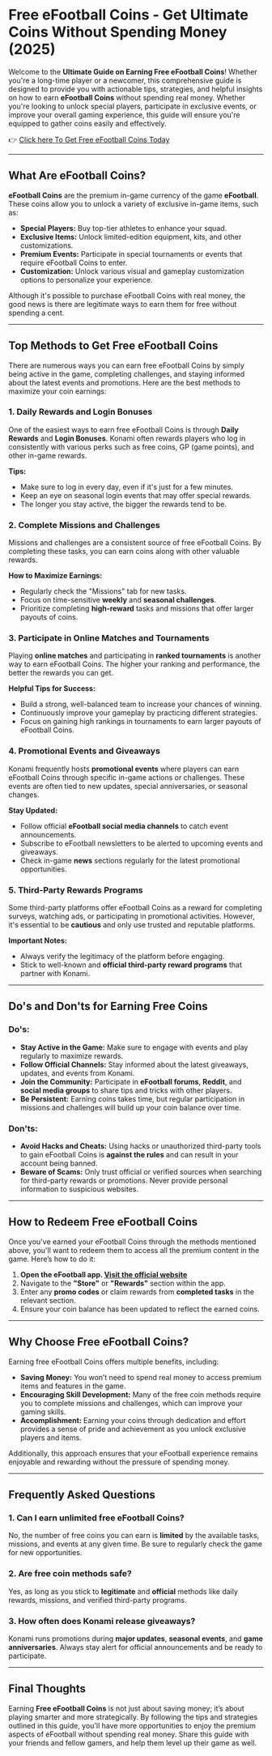 # Free eFootball Coins - Get Ultimate Coins Without Spending Money (2025)

Welcome to the **Ultimate Guide on Earning Free eFootball Coins**! Whether you're a long-time player or a newcomer, this comprehensive guide is designed to provide you with actionable tips, strategies, and helpful insights on how to earn **eFootball Coins** without spending real money. Whether you're looking to unlock special players, participate in exclusive events, or improve your overall gaming experience, this guide will ensure you're equipped to gather coins easily and effectively.

👉 [Click here To Get Free eFootball Coins Today](https://efootballfreecoins.com/)

---

## What Are eFootball Coins?

**eFootball Coins** are the premium in-game currency of the game **eFootball**. These coins allow you to unlock a variety of exclusive in-game items, such as:

- **Special Players:** Buy top-tier athletes to enhance your squad.
- **Exclusive Items:** Unlock limited-edition equipment, kits, and other customizations.
- **Premium Events:** Participate in special tournaments or events that require eFootball Coins to enter.
- **Customization:** Unlock various visual and gameplay customization options to personalize your experience.

Although it's possible to purchase eFootball Coins with real money, the good news is there are legitimate ways to earn them for free without spending a cent.

---

## Top Methods to Get Free eFootball Coins

There are numerous ways you can earn free eFootball Coins by simply being active in the game, completing challenges, and staying informed about the latest events and promotions. Here are the best methods to maximize your coin earnings:

### 1. **Daily Rewards and Login Bonuses**

One of the easiest ways to earn free eFootball Coins is through **Daily Rewards** and **Login Bonuses**. Konami often rewards players who log in consistently with various perks such as free coins, GP (game points), and other in-game rewards.

**Tips:**
- Make sure to log in every day, even if it's just for a few minutes.
- Keep an eye on seasonal login events that may offer special rewards.
- The longer you stay active, the bigger the rewards tend to be.

### 2. **Complete Missions and Challenges**

Missions and challenges are a consistent source of free eFootball Coins. By completing these tasks, you can earn coins along with other valuable rewards.

**How to Maximize Earnings:**
- Regularly check the "Missions" tab for new tasks.
- Focus on time-sensitive **weekly** and **seasonal challenges**.
- Prioritize completing **high-reward** tasks and missions that offer larger payouts of coins.

### 3. **Participate in Online Matches and Tournaments**

Playing **online matches** and participating in **ranked tournaments** is another way to earn eFootball Coins. The higher your ranking and performance, the better the rewards you can get.

**Helpful Tips for Success:**
- Build a strong, well-balanced team to increase your chances of winning.
- Continuously improve your gameplay by practicing different strategies.
- Focus on gaining high rankings in tournaments to earn larger payouts of eFootball Coins.

### 4. **Promotional Events and Giveaways**

Konami frequently hosts **promotional events** where players can earn eFootball Coins through specific in-game actions or challenges. These events are often tied to new updates, special anniversaries, or seasonal changes.

**Stay Updated:**
- Follow official **eFootball social media channels** to catch event announcements.
- Subscribe to eFootball newsletters to be alerted to upcoming events and giveaways.
- Check in-game **news** sections regularly for the latest promotional opportunities.

### 5. **Third-Party Rewards Programs**

Some third-party platforms offer eFootball Coins as a reward for completing surveys, watching ads, or participating in promotional activities. However, it's essential to be **cautious** and only use trusted and reputable platforms.

**Important Notes:**
- Always verify the legitimacy of the platform before engaging.
- Stick to well-known and **official third-party reward programs** that partner with Konami.

---

## Do's and Don'ts for Earning Free Coins

### Do's:
- **Stay Active in the Game:** Make sure to engage with events and play regularly to maximize rewards.
- **Follow Official Channels:** Stay informed about the latest giveaways, updates, and events from Konami.
- **Join the Community:** Participate in **eFootball forums**, **Reddit**, and **social media groups** to share tips and tricks with other players.
- **Be Persistent:** Earning coins takes time, but regular participation in missions and challenges will build up your coin balance over time.

### Don'ts:
- **Avoid Hacks and Cheats:** Using hacks or unauthorized third-party tools to gain eFootball Coins is **against the rules** and can result in your account being banned.
- **Beware of Scams:** Only trust official or verified sources when searching for third-party rewards or promotions. Never provide personal information to suspicious websites.

---

## How to Redeem Free eFootball Coins

Once you've earned your eFootball Coins through the methods mentioned above, you'll want to redeem them to access all the premium content in the game. Here’s how to do it:

1. **Open the eFootball app. [Visit the official website](https://glose.com/u/efootballcoins)**
2. Navigate to the **"Store"** or **"Rewards"** section within the app.
3. Enter any **promo codes** or claim rewards from **completed tasks** in the relevant section.
4. Ensure your coin balance has been updated to reflect the earned coins.

---

## Why Choose Free eFootball Coins?

Earning free eFootball Coins offers multiple benefits, including:

- **Saving Money:** You won’t need to spend real money to access premium items and features in the game.
- **Encouraging Skill Development:** Many of the free coin methods require you to complete missions and challenges, which can improve your gaming skills.
- **Accomplishment:** Earning your coins through dedication and effort provides a sense of pride and achievement as you unlock exclusive players and items.

Additionally, this approach ensures that your eFootball experience remains enjoyable and rewarding without the pressure of spending money.

---

## Frequently Asked Questions

### 1. **Can I earn unlimited free eFootball Coins?**
No, the number of free coins you can earn is **limited** by the available tasks, missions, and events at any given time. Be sure to regularly check the game for new opportunities.

### 2. **Are free coin methods safe?**
Yes, as long as you stick to **legitimate** and **official** methods like daily rewards, missions, and verified third-party programs.

### 3. **How often does Konami release giveaways?**
Konami runs promotions during **major updates**, **seasonal events**, and **game anniversaries**. Always stay alert for official announcements and be ready to participate.

---

## Final Thoughts

Earning **Free eFootball Coins** is not just about saving money; it’s about playing smarter and more strategically. By following the tips and strategies outlined in this guide, you'll have more opportunities to enjoy the premium aspects of eFootball without spending real money. Share this guide with your friends and fellow gamers, and help them level up their game as well.
